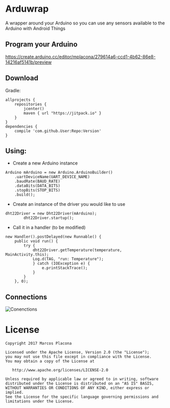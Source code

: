 Arduwrap
========
A wrapper around your Arduino so you can use any sensors available to the Arduino with Android Things

Program your Arduino
-------
https://create.arduino.cc/editor/mplacona/279614a6-ccd1-4b62-86e8-14216af5141b/preview

Download
--------

Gradle:
```
allprojects {
    repositories {
        jcenter()
        maven { url "https://jitpack.io" }
    }
}
dependencies {
    compile 'com.github.User:Repo:Version'
}
```
Using:
---------
- Create a new Arduino instance
```
Arduino mArduino = new Arduino.ArduinoBuilder()
    .uartDeviceName(UART_DEVICE_NAME)
    .baudRate(BAUD_RATE)
    .dataBits(DATA_BITS)
    .stopBits(STOP_BITS)
    .build();
```

- Create an instance of the driver you would like to use
```
dht22Driver = new Dht22Driver(mArduino);
        dht22Driver.startup();
```

- Call it in a handler (to be modified)
```
new Handler().postDelayed(new Runnable() {
    public void run() {
        try {
            dht22Driver.getTemperature(temperature, MainActivity.this);
            Log.d(TAG, "run: Temperature");
            } catch (IOException e) {
                e.printStackTrace();
            }
        }
    }, 0);
```

Connections
----------
![Conenctions](https://github.com/mplacona/arduwrap/blob/master/arduwrap.png?raw=true)

License
=======

    Copyright 2017 Marcos Placona

    Licensed under the Apache License, Version 2.0 (the "License");
    you may not use this file except in compliance with the License.
    You may obtain a copy of the License at

       http://www.apache.org/licenses/LICENSE-2.0

    Unless required by applicable law or agreed to in writing, software
    distributed under the License is distributed on an "AS IS" BASIS,
    WITHOUT WARRANTIES OR CONDITIONS OF ANY KIND, either express or implied.
    See the License for the specific language governing permissions and
    limitations under the License.
